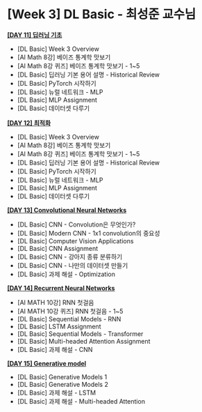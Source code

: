 # [Week 3] DL Basic - 최성준 교수님

[**[DAY 11] 딥러닝 기초**](https://github.com/ydy8989/boostcamp/tree/main/Week_3/Day_1)

- [DL Basic] Week 3 Overview
- [AI Math 8강] 베이즈 통계학 맛보기
- [AI Math 8강 퀴즈] 베이즈 통계학 맛보기 - 1~5
- [DL Basic] 딥러닝 기본 용어 설명 - Historical Review
- [DL Basic] PyTorch 시작하기
- [DL Basic] 뉴럴 네트워크 - MLP
- [DL Basic] MLP Assignment
- [DL Basic] 데이터셋 다루기

[**[DAY 12] 최적화**]()

- [DL Basic] Week 3 Overview
- [AI Math 8강] 베이즈 통계학 맛보기
- [AI Math 8강 퀴즈] 베이즈 통계학 맛보기 - 1~5
- [DL Basic] 딥러닝 기본 용어 설명 - Historical Review
- [DL Basic] PyTorch 시작하기
- [DL Basic] 뉴럴 네트워크 - MLP
- [DL Basic] MLP Assignment
- [DL Basic] 데이터셋 다루기

[**[DAY 13] Convolutional Neural Networks**]()

- [DL Basic] CNN - Convolution은 무엇인가?
- [DL Basic] Modern CNN - 1x1 convolution의 중요성
- [DL Basic] Computer Vision Applications
- [DL Basic] CNN Assignment
- [DL Basic] CNN - 강아지 종류 분류하기
- [DL Basic] CNN - 나만의 데이터셋 만들기
- [DL Basic] 과제 해설 - Optimization

[**[DAY 14] Recurrent Neural Networks**]()

- [AI MATH 10강] RNN 첫걸음
- [AI MATH 10강 퀴즈] RNN 첫걸음 - 1~5
- [DL Basic] Sequential Models - RNN
- [DL Basic] LSTM Assignment
- [DL Basic] Sequential Models - Transformer
- [DL Basic] Multi-headed Attention Assignment
- [DL Basic] 과제 해설 - CNN

[**[DAY 15] Generative model**]()

- [DL Basic] Generative Models 1
- [DL Basic] Generative Models 2
- [DL Basic] 과제 해설 - LSTM
- [DL Basic] 과제 해설 - Multi-headed Attention

